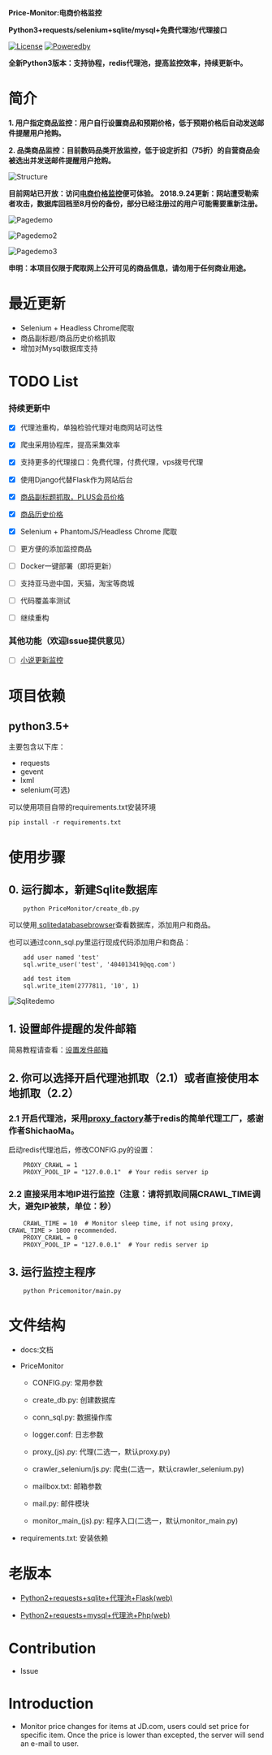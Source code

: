
**Price-Monitor:电商价格监控**

**Python3+requests/selenium+sqlite/mysql+免费代理池/代理接口**

[![License](https://img.shields.io/badge/license-GPLv3-yellowgreen.svg)]()
[![Poweredby](https://img.shields.io/badge/Powered%20by-requests-green.svg)]()

**全新Python3版本：支持协程，redis代理池，提高监控效率，持续更新中。**

# 简介

**1. 用户指定商品监控：用户自行设置商品和预期价格，低于预期价格后自动发送邮件提醒用户抢购。**

**2. 品类商品监控：目前数码品类开放监控，低于设定折扣（75折）的自营商品会被选出并发送邮件提醒用户抢购。**

![Structure](docs/Structure.png)

**目前网站已开放：访问<a href="https://pricemonitor.online/">电商价格监控</a>便可体验。**
**2018.9.24更新：网站遭受勒索者攻击，数据库回档至8月份的备份，部分已经注册过的用户可能需要重新注册。**

![Pagedemo](docs/Pagedemo.png)

![Pagedemo2](docs/Pagedemo2.png)

![Pagedemo3](docs/Pagedemo3.png)

**申明：本项目仅限于爬取网上公开可见的商品信息，请勿用于任何商业用途。**

# 最近更新

- Selenium + Headless Chrome爬取
- 商品副标题/商品历史价格抓取
- 增加对Mysql数据库支持

# TODO List

### 持续更新中

- [x] 代理池重构，单独检验代理对电商网站可达性
- [x] 爬虫采用协程库，提高采集效率
- [x] 支持更多的代理接口：免费代理，付费代理，vps拨号代理
- [x] 使用Django代替Flask作为网站后台
- [x] <a href="https://github.com/qqxx6661/Price-monitor/issues/2">商品副标题抓取，PLUS会员价格</a>
- [x] <a href="https://github.com/qqxx6661/Price-monitor/issues/3">商品历史价格</a>
- [x] Selenium + PhantomJS/Headless Chrome 爬取
- [ ] 更方便的添加监控商品
- [ ] Docker一键部署（即将更新）
- [ ] 支持亚马逊中国，天猫，淘宝等商城
- [ ] 代码覆盖率测试
- [ ] 继续重构


### 其他功能（欢迎Issue提供意见）

- [ ] <a href="https://github.com/qqxx6661/Price-monitor/issues/1">小说更新监控</a>



# 项目依赖

## python3.5+

主要包含以下库：

- requests
- gevent
- lxml
- selenium(可选)

可以使用项目自带的requirements.txt安装环境

```
pip install -r requirements.txt
```


# 使用步骤

## 0. 运行脚本，新建Sqlite数据库

```
    python PriceMonitor/create_db.py
```

可以使用<a href="http://sqlitebrowser.org/"> sqlitedatabasebrowser</a>查看数据库，添加用户和商品。

也可以通过conn_sql.py里运行现成代码添加用户和商品：

```
    add user named 'test'
    sql.write_user('test', '404013419@qq.com')

    add test item
    sql.write_item(2777811, '10', 1)
```

![Sqlitedemo](docs/Sqlitedemo.png)

## 1. 设置邮件提醒的发件邮箱

简易教程请查看：<a href="https://github.com/qqxx6661/Price-monitor/blob/master/docs/SetupEmail.md">设置发件邮箱</a>

## 2. 你可以选择开启代理池抓取（2.1）或者直接使用本地抓取（2.2）


### 2.1 开启代理池，采用<a href="https://github.com/ShichaoMa/proxy_factory">proxy_factory</a>基于redis的简单代理工厂，感谢作者ShichaoMa。

启动redis代理池后，修改CONFIG.py的设置：

```
    PROXY_CRAWL = 1
    PROXY_POOL_IP = "127.0.0.1"  # Your redis server ip
```

### 2.2 直接采用本地IP进行监控（注意：请将抓取间隔CRAWL_TIME调大，避免IP被禁，单位：秒）

```
    CRAWL_TIME = 10  # Monitor sleep time, if not using proxy, CRAWL_TIME > 1800 recommended.
    PROXY_CRAWL = 0
    PROXY_POOL_IP = "127.0.0.1"  # Your redis server ip
```

## 3. 运行监控主程序

```
    python Pricemonitor/main.py
```

# 文件结构

- docs:文档

- PriceMonitor

    - CONFIG.py: 常用参数
    
    - create_db.py: 创建数据库

    - conn_sql.py: 数据操作库
    
    - logger.conf: 日志参数
    
    - proxy_(js).py: 代理(二选一，默认proxy.py)
    
    - crawler_selenium/js.py: 爬虫(二选一，默认crawler_selenium.py)
    
    - mailbox.txt: 邮箱参数
    
    - mail.py: 邮件模块
    
    - monitor_main_(js).py: 程序入口(二选一，默认monitor_main.py)
   
- requirements.txt: 安装依赖

# 老版本

- <a href="https://github.com/qqxx6661/Price-Monitor-py2">Python2+requests+sqlite+代理池+Flask(web)</a>

- <a href="https://github.com/qqxx6661/Price-monitor-php">Python2+requests+mysql+代理池+Php(web)</a>

# Contribution

- Issue

# Introduction

- Monitor price changes for items at JD.com, users could set price for specific item. Once the price is lower than excepted, the server will send an e-mail to user.



